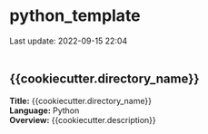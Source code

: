 # python_template
Last update: 2022-09-15 22:04
<br /><br />
<h2>{{cookiecutter.directory_name}}</h2>

<strong>Title:</strong> {{cookiecutter.directory_name}}<br />
<strong>Language:</strong> Python<br />
<strong>Overview:</strong> {{cookiecutter.description}}
<br /><br />
